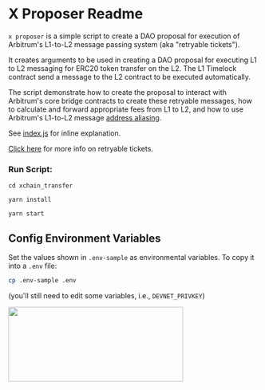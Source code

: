 # X Proposer Readme

`x proposer` is a simple script to create a DAO proposal for execution of Arbitrum's L1-to-L2 message passing system (aka "retryable tickets").

It creates arguments to be used in creating a DAO proposal for executing L1 to L2 messaging for ERC20 token transfer on the L2. The L1 Timelock contract send a message to the L2 contract to be executed automatically.

The script demonstrate how to create the proposal to interact with Arbitrum's core bridge contracts to create these retryable messages, how to calculate and forward appropriate fees from L1 to L2, and how to use Arbitrum's L1-to-L2 message [address aliasing](https://developer.offchainlabs.com/docs/l1_l2_messages#address-aliasing).

See [index.js](./scripts/index.js) for inline explanation.

[Click here](https://developer.offchainlabs.com/docs/l1_l2_messages) for more info on retryable tickets.

### Run Script:

```
cd xchain_transfer

yarn install

yarn start
```

## Config Environment Variables

Set the values shown in `.env-sample` as environmental variables. To copy it into a `.env` file:

```bash
cp .env-sample .env
```

(you'll still need to edit some variables, i.e., `DEVNET_PRIVKEY`)

<p align="left">
  <img width="350" height="150" src= "../../assets/logo.svg" />
</p>
